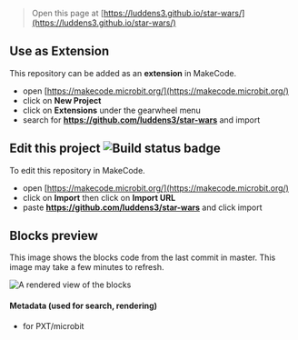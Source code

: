 
> Open this page at [https://luddens3.github.io/star-wars/](https://luddens3.github.io/star-wars/)

## Use as Extension

This repository can be added as an **extension** in MakeCode.

* open [https://makecode.microbit.org/](https://makecode.microbit.org/)
* click on **New Project**
* click on **Extensions** under the gearwheel menu
* search for **https://github.com/luddens3/star-wars** and import

## Edit this project ![Build status badge](https://github.com/luddens3/star-wars/workflows/MakeCode/badge.svg)

To edit this repository in MakeCode.

* open [https://makecode.microbit.org/](https://makecode.microbit.org/)
* click on **Import** then click on **Import URL**
* paste **https://github.com/luddens3/star-wars** and click import

## Blocks preview

This image shows the blocks code from the last commit in master.
This image may take a few minutes to refresh.

![A rendered view of the blocks](https://github.com/luddens3/star-wars/raw/master/.github/makecode/blocks.png)

#### Metadata (used for search, rendering)

* for PXT/microbit
<script src="https://makecode.com/gh-pages-embed.js"></script><script>makeCodeRender("{{ site.makecode.home_url }}", "{{ site.github.owner_name }}/{{ site.github.repository_name }}");</script>
